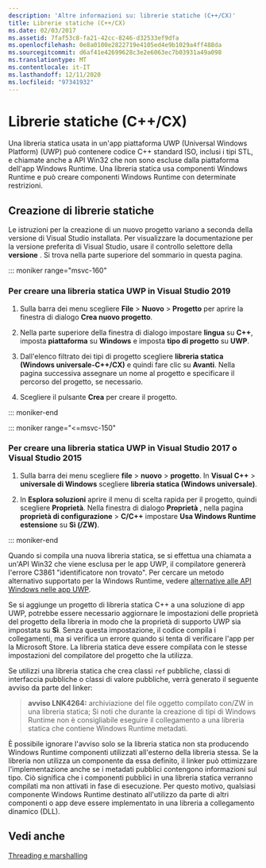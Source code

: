 ```yaml
---
description: 'Altre informazioni su: librerie statiche (C++/CX)'
title: Librerie statiche (C++/CX)
ms.date: 02/03/2017
ms.assetid: 7faf53c8-fa21-42cc-8246-d32533ef9dfa
ms.openlocfilehash: 0e8a0100e2822719e4105ed4e9b1029a4ff488da
ms.sourcegitcommit: d6af41e42699628c3e2e6063ec7b03931a49a098
ms.translationtype: MT
ms.contentlocale: it-IT
ms.lasthandoff: 12/11/2020
ms.locfileid: "97341932"
---
```

# <a name="static-libraries-ccx"></a>Librerie statiche (C++/CX)

Una libreria statica usata in un'app piattaforma UWP (Universal Windows Platform) (UWP) può contenere codice C++ standard ISO, inclusi i tipi STL, e chiamate anche a API Win32 che non sono escluse dalla piattaforma dell'app Windows Runtime. Una libreria statica usa componenti Windows Runtime e può creare componenti Windows Runtime con determinate restrizioni.

## <a name="creating-static-libraries"></a>Creazione di librerie statiche

Le istruzioni per la creazione di un nuovo progetto variano a seconda della versione di Visual Studio installata. Per visualizzare la documentazione per la versione preferita di Visual Studio, usare il controllo selettore della **versione** . Si trova nella parte superiore del sommario in questa pagina.

::: moniker range="msvc-160"

### <a name="to-create-a-uwp-static-library-in-visual-studio-2019"></a>Per creare una libreria statica UWP in Visual Studio 2019

1. Sulla barra dei menu scegliere **File** > **Nuovo** > **Progetto** per aprire la finestra di dialogo **Crea nuovo progetto**.

1. Nella parte superiore della finestra di dialogo impostare  **lingua** su **C++**, imposta **piattaforma** su **Windows** e imposta **tipo di progetto** su **UWP**.

1. Dall'elenco filtrato dei tipi di progetto scegliere **libreria statica (Windows universale-C++/CX)** e quindi fare clic su **Avanti**. Nella pagina successiva assegnare un nome al progetto e specificare il percorso del progetto, se necessario.

1. Scegliere il pulsante **Crea** per creare il progetto.

::: moniker-end

::: moniker range="<=msvc-150"

### <a name="to-create-a-uwp-static-library-in-visual-studio-2017-or-visual-studio-2015"></a>Per creare una libreria statica UWP in Visual Studio 2017 o Visual Studio 2015

1. Sulla barra dei menu scegliere **file**  >  **nuovo**  >  **progetto**. In **Visual C++**  >  **universale di Windows** scegliere **libreria statica (Windows universale)**.

1. In **Esplora soluzioni** aprire il menu di scelta rapida per il progetto, quindi scegliere **Proprietà**. Nella finestra di dialogo **Proprietà** , nella pagina **proprietà di configurazione**  >  **C/C++** impostare **Usa Windows Runtime estensione** su **Sì (/ZW)**.

::: moniker-end

Quando si compila una nuova libreria statica, se si effettua una chiamata a un'API Win32 che viene esclusa per le app UWP, il compilatore genererà l'errore C3861 "identificatore non trovato". Per cercare un metodo alternativo supportato per la Windows Runtime, vedere [alternative alle API Windows nelle app UWP](/uwp/win32-and-com/alternatives-to-windows-apis-uwp).

Se si aggiunge un progetto di libreria statica C++ a una soluzione di app UWP, potrebbe essere necessario aggiornare le impostazioni delle proprietà del progetto della libreria in modo che la proprietà di supporto UWP sia impostata su **Sì**. Senza questa impostazione, il codice compila i collegamenti, ma si verifica un errore quando si tenta di verificare l'app per la Microsoft Store. La libreria statica deve essere compilata con le stesse impostazioni del compilatore del progetto che la utilizza.

Se utilizzi una libreria statica che crea classi `ref` pubbliche, classi di interfaccia pubbliche o classi di valore pubbliche, verrà generato il seguente avviso da parte del linker:

> **avviso LNK4264:** archiviazione del file oggetto compilato con/ZW in una libreria statica; Si noti che durante la creazione di tipi di Windows Runtime non è consigliabile eseguire il collegamento a una libreria statica che contiene Windows Runtime metadati.

È possibile ignorare l'avviso solo se la libreria statica non sta producendo Windows Runtime componenti utilizzati all'esterno della libreria stessa. Se la libreria non utilizza un componente da essa definito, il linker può ottimizzare l'implementazione anche se i metadati pubblici contengono informazioni sul tipo. Ciò significa che i componenti pubblici in una libreria statica verranno compilati ma non attivati in fase di esecuzione. Per questo motivo, qualsiasi componente Windows Runtime destinato all'utilizzo da parte di altri componenti o app deve essere implementato in una libreria a collegamento dinamico (DLL).

## <a name="see-also"></a>Vedi anche

[Threading e marshalling](../cppcx/threading-and-marshaling-c-cx.md)
